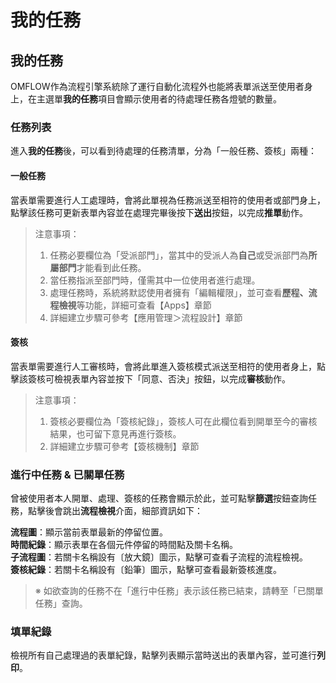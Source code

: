 # 我的任務

## 我的任務

OMFLOW作為流程引擎系統除了運行自動化流程外也能將表單派送至使用者身上，在主選單**我的任務**項目會顯示使用者的待處理任務各燈號的數量。

### 任務列表

進入**我的任務**後，可以看到待處理的任務清單，分為「一般任務、簽核」兩種：

#### 一般任務

當表單需要進行人工處理時，會將此單視為任務派送至相符的使用者或部門身上，點擊該任務可更新表單內容並在處理完畢後按下**送出**按鈕，以完成**推單**動作。

> 注意事項：
>
> 1. 任務必要欄位為「受派部門」，當其中的受派人為**自己**或受派部門為**所屬部門**才能看到此任務。
> 2. 當任務指派至部門時，僅需其中一位使用者進行處理。
> 3. 處理任務時，系統將默認使用者擁有「編輯權限」，並可查看**歷程、流程檢視**等功能，詳細可查看【Apps】章節
> 4. 詳細建立步驟可參考【應用管理＞流程設計】章節

#### 簽核

當表單需要進行人工審核時，會將此單進入簽核模式派送至相符的使用者身上，點擊該簽核可檢視表單內容並按下「同意、否決」按鈕，以完成**審核**動作。

> 注意事項：
>
> 1. 簽核必要欄位為「簽核紀錄」，簽核人可在此欄位看到開單至今的審核結果，也可留下意見再進行簽核。
> 2. 詳細建立步驟可參考【簽核機制】章節

### 進行中任務 & 已關單任務

曾被使用者本人開單、處理、簽核的任務會顯示於此，並可點擊**篩選**按鈕查詢任務，點擊後會跳出**流程檢視**介面，細部資訊如下：

**流程圖**：顯示當前表單最新的停留位置。\
**時間紀錄**：顯示表單在各個元件停留的時間點及關卡名稱。\
**子流程圖**：若關卡名稱設有〔放大鏡〕圖示，點擊可查看子流程的流程檢視。\
**簽核紀錄**：若關卡名稱設有〔鉛筆〕圖示，點擊可查看最新簽核進度。

> ※ 如欲查詢的任務不在「進行中任務」表示該任務已結束，請轉至「已關單任務」查詢。

### 填單紀錄

檢視所有自己處理過的表單紀錄，點擊列表顯示當時送出的表單內容，並可進行**列印**。
